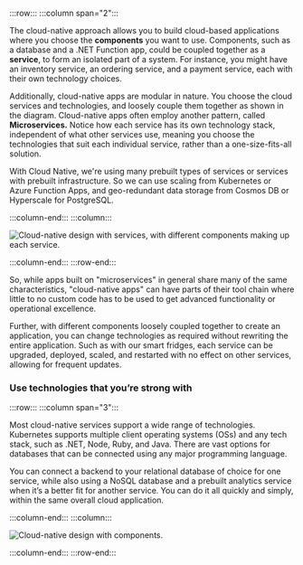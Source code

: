 :::row:::
:::column span="2":::

The cloud-native approach allows you to build cloud-based applications where you choose the **components** you want to use. Components, such as a database and a .NET Function app, could be coupled together as a **service**, to form an isolated part of a system. For instance, you might have an inventory service, an ordering service, and a payment service, each with their own technology choices.

Additionally, cloud-native apps are modular in nature. You choose the cloud services and technologies, and loosely couple them together as shown in the diagram. Cloud-native apps often employ another pattern, called **Microservices.** Notice how each service has its own technology stack, independent of what other services use, meaning you choose the technologies that suit each individual service, rather than a one-size-fits-all solution.

With Cloud Native, we're using many prebuilt types of services or services with prebuilt infrastructure. So we can use scaling from Kubernetes or Azure Function Apps, and geo-redundant data storage from Cosmos DB or Hyperscale for PostgreSQL.

:::column-end:::
:::column:::

![Cloud-native design with services, with different components making up each service.](../media/2-services.png)

:::column-end:::
:::row-end:::

So, while apps built on "microservices" in general share many of the same characteristics, "cloud-native apps" can have parts of their tool chain where little to no custom code has to be used to get advanced functionality or operational excellence.

Further, with different components loosely coupled together to create an application, you can change technologies as required without rewriting the entire application. Such as with our smart fridges, each service can be upgraded, deployed, scaled, and restarted with no effect on other services, allowing for frequent updates.

### Use technologies that you’re strong with

:::row:::
:::column span="3":::

Most cloud-native services support a wide range of technologies. Kubernetes supports multiple client operating systems (OSs) and any tech stack, such as .NET, Node, Ruby, and Java. There are vast options for databases that can be connected using any major programming language.

You can connect a backend to your relational database of choice for one service, while also using a NoSQL database and a prebuilt analytics service when it’s a better fit for another service. You can do it all quickly and simply, within the same overall cloud application.

:::column-end:::
:::column:::

![Cloud-native design with components.](../media/2-components-1.png)

:::column-end:::
:::row-end:::
